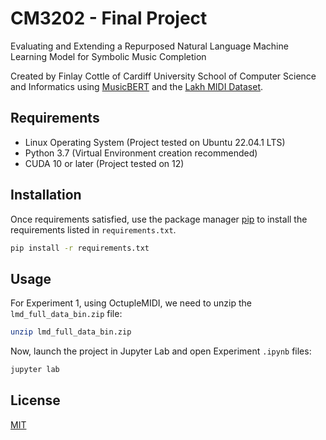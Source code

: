 # CM3202 - Final Project

Evaluating and Extending a Repurposed Natural Language Machine Learning Model for Symbolic Music Completion

Created by Finlay Cottle of Cardiff University School of Computer Science and Informatics using [MusicBERT](https://pip.pypa.io/en/stable/) and the [Lakh MIDI Dataset](https://colinraffel.com/projects/lmd/).

## Requirements
- Linux Operating System (Project tested on Ubuntu 22.04.1 LTS)
- Python 3.7 (Virtual Environment creation recommended)
- CUDA 10 or later (Project tested on 12)

## Installation

Once requirements satisfied, use the package manager [pip](https://pip.pypa.io/en/stable/) to install the requirements listed in `requirements.txt`.

```bash
pip install -r requirements.txt
```

## Usage
For Experiment 1, using OctupleMIDI, we need to unzip the `lmd_full_data_bin.zip` file:
```bash
unzip lmd_full_data_bin.zip
```
Now, launch the project in Jupyter Lab and open Experiment `.ipynb` files:
```bash
jupyter lab
```

## License

[MIT](https://choosealicense.com/licenses/mit/)
